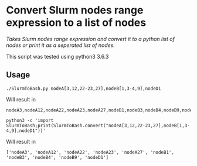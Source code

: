 Convert Slurm nodes range expression to a list of nodes
=======================================================

*Takes Slurm nodes range expression and convert it to a python list of nodes or print it as a seperated list of nodes.*

This script was tested using python3 3.6.3

Usage
-----
```
./SlurmToBash.py nodeA[3,12,22-23,27],nodeB[1,3-4,9],nodeD1
```
Will result in
```
nodeA3,nodeA12,nodeA22,nodeA23,nodeA27,nodeB1,nodeB3,nodeB4,nodeB9,nodeD1
```
```
python3 -c 'import SlurmToBash;print(SlurmToBash.convert("nodeA[3,12,22-23,27],nodeB[1,3-4,9],nodeD1"))'
```
Will result in
```
['nodeA3', 'nodeA12', 'nodeA22', 'nodeA23', 'nodeA27', 'nodeB1', 'nodeB3', 'nodeB4', 'nodeB9', 'nodeD1']
```

